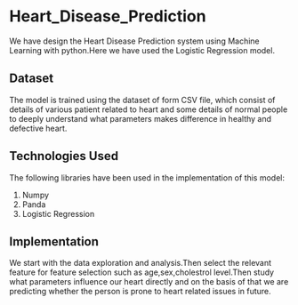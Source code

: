 # Heart_Disease_Prediction

We have design the Heart Disease Prediction system using Machine Learning with python.Here we have used the Logistic Regression model.

## Dataset
The model is trained using the dataset of form CSV file, which consist of details of various patient related to heart and some details of normal people to
deeply understand what parameters makes difference in healthy and defective heart.


## Technologies Used
The following libraries have been used in the implementation of this model:

1. Numpy
2. Panda
3. Logistic Regression

## Implementation

We start with the data exploration and analysis.Then select the relevant feature for feature selection such as age,sex,cholestrol level.Then study what parameters
influence our heart directly and on the basis of that we are predicting whether the person is prone to heart related issues in future.
